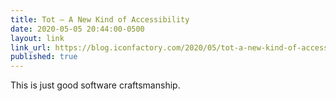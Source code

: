 ```yaml
---
title: Tot – A New Kind of Accessibility
date: 2020-05-05 20:44:00-0500
layout: link
link_url: https://blog.iconfactory.com/2020/05/tot-a-new-kind-of-accessibility/
published: true
---
```


This is just good software craftsmanship.
